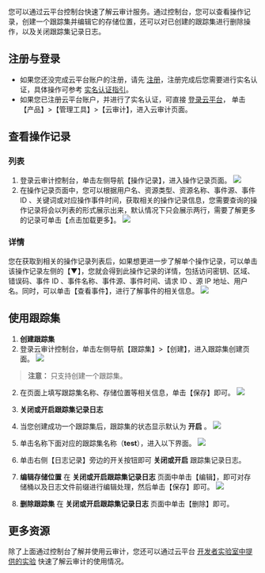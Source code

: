 您可以通过云平台控制台快速了解云审计服务。通过控制台，您可以查看操作记录，创建一个跟踪集并编辑它的存储位置，还可以对已创建的跟踪集进行删除操作，以及关闭跟踪集记录日志。

 
## 注册与登录
- 如果您还没完成云平台账户的注册，请先 [注册](http://tce.fsphere.cn/register?s_url=https%3A%2F%2Ftce.fsphere.c%2F%3FfromSource%3Dgwzcw.184926.184926.184926%26gclid%3DEAIaIQobChMIoaGVwcT21gIVFSNoCh3VxAi-EAAYASAAEgId7PD_BwE)，注册完成后您需要进行实名认证，具体操作可参考 [实名认证指引](http://tce.fsphere.cn/document/product/378/3629)。
- 如果您已注册云平台账户，并进行了实名认证，可直接 [登录云平台](http://tce.fsphere.cn/login?s_url=https%3A%2F%2Ftce.fsphere.c%2F%3FfromSource%3Dgwzcw.184926.184926.184926%26gclid%3DEAIaIQobChMIoaGVwcT21gIVFSNoCh3VxAi-EAAYASAAEgId7PD_BwE)， 
 单击【产品】>【管理工具】>【云审计】，进入云审计页面。
 
##  查看操作记录
### 列表
 1. 登录云审计控制台，单击左侧导航【操作记录】，进入操作记录页面。
![](https://mc.qcloudimg.com/static/img/2188705c1326c9924b2f9f1411c4fa7e/image.png)
 2. 在操作记录页面中，您可以根据用户名、资源类型、资源名称、事件源、事件 ID 、关键词或对应操作事件时间，获取相关的操作记录信息，您需要查询的操作记录将会以列表的形式展示出来，默认情况下只会展示两行，需要了解更多的记录可单击【点击加载更多】。
![](https://mc.qcloudimg.com/static/img/a83e486ba997acc90fa737b157b92b52/image.png)

### 详情
您在获取到相关的操作记录列表后，如果想更进一步了解单个操作记录，可以单击该操作记录左侧的【▼】，您就会得到此操作记录的详情，包括访问密钥、区域、错误码、事件 ID 、事件名称、事件源、事件时间、请求 ID 、源 IP 地址、用户名。同时，可以单击【查看事件】，进行了解事件的相关信息。
![](https://mc.qcloudimg.com/static/img/7d233b2d18e021e3902786251dbe7ec3/image.png)

## 使用跟踪集
1. **创建跟踪集**
 1. 登录云审计控制台，单击左侧导航【跟踪集】>【创建】，进入跟踪集创建页面。 
 ![](https://mc.qcloudimg.com/static/img/2f1078b545ae3eee0520a43174e4dc3d/image.png)
>  **注意：**
>  只支持创建一个跟踪集。
 2. 在页面上填写跟踪集名称、存储位置等相关信息，单击【保存】即可。
![](https://mc.qcloudimg.com/static/img/4c1eefa5c16049cd7d525d8510efc445/image.png)
2. **关闭或开启跟踪集记录日志**
 1.  当您创建成功一个跟踪集后，跟踪集的状态显示默认为 **开启** 。
 ![](https://mc.qcloudimg.com/static/img/7d154b1ba8d7ea49e390b1c11167872b/image.png)
 
 2.  单击名称下面对应的跟踪集名称（**test**），进入以下界面。
 ![](https://mc.qcloudimg.com/static/img/90a2e1140a1c465f949dd734ab6315e4/image.png)
 3.  单击右侧【日志记录】旁边的开关按钮即可 **关闭或开启** 跟踪集记录日志。
3. **编辑存储位置**
在  **关闭或开启跟踪集记录日志** 页面中单击【编辑】，即可对存储桶以及日志文件前缀进行编辑处理，然后单击【保存】即可。
 ![](https://mc.qcloudimg.com/static/img/d52bf9a7432e03dc6c8147c98f82db70/image.png)
4. **删除跟踪集**
在  **关闭或开启跟踪集记录日志** 页面中单击【删除】即可。

## 更多资源

除了上面通过控制台了解并使用云审计，您还可以通过云平台 [开发者实验室中提供的实验](http://tce.fsphere.cn/developer/labs/lab/10328
) 快速了解云审计的使用情况。
